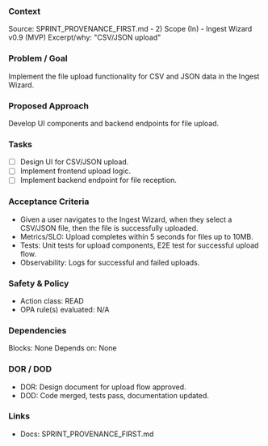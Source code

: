 ### Context

Source: SPRINT_PROVENANCE_FIRST.md - 2) Scope (In) - Ingest Wizard v0.9 (MVP)
Excerpt/why: "CSV/JSON upload"

### Problem / Goal

Implement the file upload functionality for CSV and JSON data in the Ingest Wizard.

### Proposed Approach

Develop UI components and backend endpoints for file upload.

### Tasks

- [ ] Design UI for CSV/JSON upload.
- [ ] Implement frontend upload logic.
- [ ] Implement backend endpoint for file reception.

### Acceptance Criteria

- Given a user navigates to the Ingest Wizard, when they select a CSV/JSON file, then the file is successfully uploaded.
- Metrics/SLO: Upload completes within 5 seconds for files up to 10MB.
- Tests: Unit tests for upload components, E2E test for successful upload flow.
- Observability: Logs for successful and failed uploads.

### Safety & Policy

- Action class: READ
- OPA rule(s) evaluated: N/A

### Dependencies

Blocks: None
Depends on: None

### DOR / DOD

- DOR: Design document for upload flow approved.
- DOD: Code merged, tests pass, documentation updated.

### Links

- Docs: SPRINT_PROVENANCE_FIRST.md

